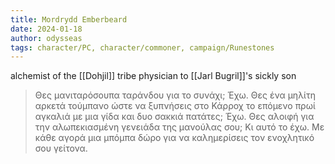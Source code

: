 ```yaml
---
title: Mordrydd Emberbeard
date: 2024-01-18
author: odysseas
tags: character/PC, character/commoner, campaign/Runestones
---
```


alchemist of the [[Dohjil]] tribe
physician to [[Jarl Bugril]]'s sickly son

> Θες μανιταρόσουπα ταράνδου για το συνάχι; Έχω. Θες ένα μηλίτη αρκετά τούμπανο ώστε να ξυπνήσεις στο Κάρροχ το επόμενο πρωί αγκαλιά με μια γίδα και δυο σακκιά πατάτες; Έχω. Θες αλοιφή για την αλωπεκιασμένη γενειάδα της μανούλας σου; Κι αυτό το έχω.
> Με κάθε αγορά μια μπόμπα δώρο για να καλημερίσεις τον ενοχλητικό σου γείτονα.
